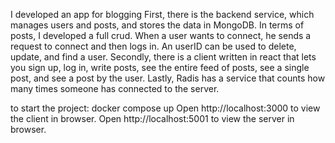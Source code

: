 I developed an app for blogging
First, there is the backend service, which manages users and posts, and stores the data in MongoDB.
In terms of posts, I developed a full crud.
When a user wants to connect, he sends a request to connect and then logs in. An userID can be used to delete, update, and find a user.
Secondly, there is a client written in react that lets you sign up, log in, write posts, see the entire feed of posts, see a single post, and see a post by the user.
Lastly, Radis has a service that counts how many times someone has connected to the server.

to start the project:
docker compose up
Open http://localhost:3000 to view the client in browser.
Open http://localhost:5001 to view the server in browser.


